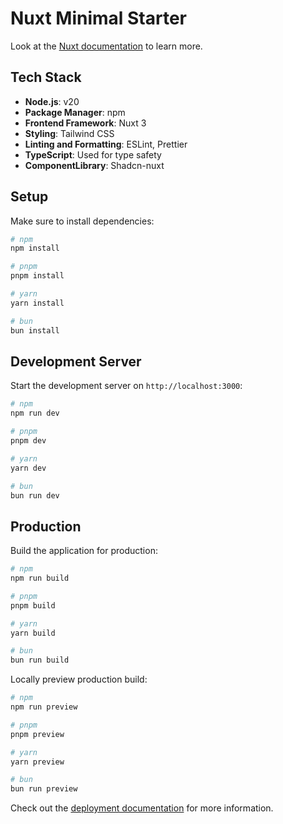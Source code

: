 # Nuxt Minimal Starter

Look at the [Nuxt documentation](https://nuxt.com/docs/getting-started/introduction) to learn more.

## Tech Stack

- **Node.js**: v20
- **Package Manager**: npm
- **Frontend Framework**: Nuxt 3
- **Styling**: Tailwind CSS
- **Linting and Formatting**: ESLint, Prettier
- **TypeScript**: Used for type safety
- **ComponentLibrary**: Shadcn-nuxt


## Setup

Make sure to install dependencies:

```bash
# npm
npm install

# pnpm
pnpm install

# yarn
yarn install

# bun
bun install
```

## Development Server

Start the development server on `http://localhost:3000`:

```bash
# npm
npm run dev

# pnpm
pnpm dev

# yarn
yarn dev

# bun
bun run dev
```

## Production

Build the application for production:

```bash
# npm
npm run build

# pnpm
pnpm build

# yarn
yarn build

# bun
bun run build
```

Locally preview production build:

```bash
# npm
npm run preview

# pnpm
pnpm preview

# yarn
yarn preview

# bun
bun run preview
```

Check out the [deployment documentation](https://nuxt.com/docs/getting-started/deployment) for more information.
